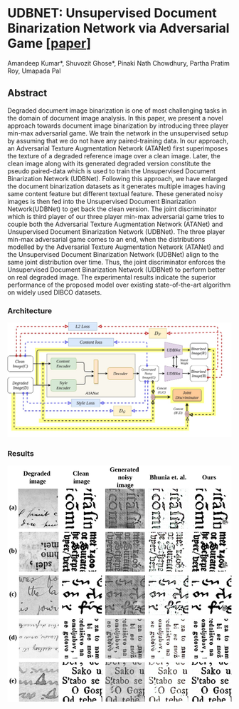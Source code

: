 # UDBNET: Unsupervised Document Binarization Network via Adversarial Game [[paper](https://arxiv.org/abs/2004.08141)]
Amandeep Kumar*, Shuvozit Ghose*, Pinaki Nath Chowdhury, Partha Pratim Roy, Umapada Pal

## Abstract
Degraded document image  binarization is one of most challenging tasks in the domain of document image analysis. In this paper, we present a novel approach towards document image binarization by introducing three player min-max adversarial game. We train the network in the unsupervised setup by assuming that we do not have any paired-training data. In our approach, an Adversarial Texture Augmentation Network (ATANet) first superimposes the texture of a degraded reference image over a clean image. Later, the clean image along with its generated degraded version constitute the pseudo paired-data which is used to train the Unsupervised Document Binarization Network (UDBNet). Following this approach, we have enlarged the document binarization datasets as it generates multiple images having same content feature but different textual feature. These generated noisy images is then fed into the Unsupervised Document Binarization Network(UDBNet) to get back the clean version. The joint discriminator which is third player of our three player min-max adversarial game tries to couple both the Adversarial Texture Augmentation Network (ATANet) and Unsupervised Document Binarization Network (UDBNet). The three player min-max adversarial game comes to an end, when the distributions modelled by the Adversarial Texture Augmentation Network (ATANet) and the Unsupervised Document Binarization Network (UDBNet) align to the same joint distribution over time. Thus, the joint discriminator enforces the Unsupervised Document Binarization Network (UDBNet) to perform better on real degraded image. The experimental results indicate the superior performance of the proposed model over existing state-of-the-art algorithm on widely used DIBCO datasets.

### Architecture
![Architecture](figures/Architecture.jpg)

### Results
![](figures/train.jpg)



